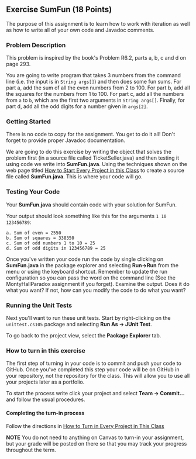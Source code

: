 ## Exercise SumFun (18 Points)

The purpose of this assignment is to learn how to work with iteration as well as how to write all of your own code and Javadoc comments.

### Problem Description

This problem is inspired by the book's Problem R6.2, parts a, b, c and d on page 293.

You are going to write program that takes 3 numbers from the command line (i.e. the input is in `String args[]`) and then does some fun sums. For part a, add the sum of all the even numbers from 2 to 100. For part b, add all the squares for the numbers from 1 to 100. For part c, add all the numbers from `a` to `b`, which are the first two arguments in `String args[]`. Finally, for part d, add all the odd digits for a number given in `args[2]`.

### Getting Started

There is no code to copy for the assignment. You get to do it all! Don't forget to provide proper Javadoc documentation.

We are going to do this exercise by writing the object that solves the problem first (in a source file called TicketSeller.java) and then testing it using code we write into **SumFun.java**. Using the techniques shown on the web page titled [How to Start Every Project in this Class](http://209.129.49.15:7990/projects/CS105F2016/repos/allan.knight/browse/HowToStartEveryProject.md) to create a source file called **SumFun.java**. This is where your code will go. 

### Testing Your Code

Your **SumFun.java** should contain code with your solution for SumFun. 

Your output should look something like this for the arguments `1 10 123456789`:

```
a. Sum of even = 2550
b. Sum of squares = 338350
c. Sum of odd numbers 1 to 10 = 25
d. Sum of odd digits in 123456789 = 25
```

Once you've written your code run the code by single clicking on **SumFun.java** in the package explorer and selecting **Run->Run** from the menu or using the keyboard shortcut. Remember to update the run configuration so you can pass the word on the command line (See the MontyHallParadox assignment if you forget). Examine the output. Does it do what you want? If not, how can you modify the code to do what you want?

### Running the Unit Tests

Next you'll want to run these unit tests. Start by right-clicking on the `unittest.cs105` package and selecting **Run As -> JUnit Test**. 

To go back to the project view, select the **Package Explorer** tab.

### How to turn in this exercise

The first step of turning in your code is to commit and push your code to GitHub. Once you've completed this step your code will be on GitHub in your repository, not the repository for the class. This will allow you to use all your projects later as a portfolio.

To start the process write click your project and select **Team -> Commit...** and follow the usual procedures.

#### Completing the turn-in process

Follow the directions in [How to Turn in Every Project in This Class](http://crowd.cs.sbcc.edu:7990/projects/CS105F2016/repos/allan.knight/browse/HowToTurnInEveryProjectInThisClass.md)

**NOTE** You do not need to anything on Canvas to turn-in your assignment, but your grade will be posted on there so that you may track your progress throughout the term.
